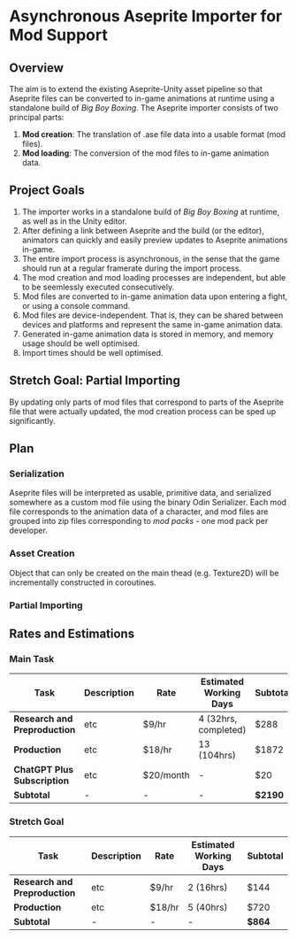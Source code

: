 
# Asynchronous Aseprite Importer for Mod Support

## Overview
The aim is to extend the existing Aseprite-Unity asset pipeline so that Aseprite files can be converted to in-game animations at runtime using a standalone build of *Big Boy Boxing*. The Aseprite importer consists of two principal parts: 
1. **Mod creation**: The translation of .ase file data into a usable format (mod files).
2. **Mod loading**: The conversion of the mod files to in-game animation data.

## Project Goals

1. The importer works in a standalone build of *Big Boy Boxing* at runtime, as well as in the Unity editor.
2. After defining a link between Aseprite and the build (or the editor), animators can quickly and easily preview updates to Aseprite animations in-game.
4. The entire import process is asynchronous, in the sense that the game should run at a regular framerate during the import process.
5. The mod creation and mod loading processes are independent, but able to be seemlessly executed consecutively.
6. Mod files are converted to in-game animation data upon entering a fight, or using a console command.
7. Mod files are device-independent. That is, they can be shared between devices and platforms and represent the same in-game animation data.
8. Generated in-game animation data is stored in memory, and memory usage should be well optimised.
9. Import times should be well optimised.

## Stretch Goal: Partial Importing
By updating only parts of mod files that correspond to parts of the Aseprite file that were actually updated, the mod creation process can be sped up significantly.

## Plan
### Serialization
Aseprite files will be interpreted as usable, primitive data, and serialized somewhere as a custom mod file using the binary Odin Serializer. Each mod file corresponds to the animation data of a character, and mod files are grouped into zip files corresponding to *mod packs* - one mod pack per developer.

### Asset Creation
Object that can only be created on the main thead (e.g. Texture2D) will be incrementally constructed in coroutines.

### Partial Importing

## Rates and Estimations
### Main Task
| Task  | Description | Rate | Estimated Working Days | Subtotal |
| ------------- | ------------- |  ------------- |  ------------- |  ------------- |
| **Research and Preproduction** | etc |  $9/hr |  4 (32hrs, completed) | $288 |
| **Production** | etc | $18/hr | 13 (104hrs) | $1872 |
| **ChatGPT Plus Subscription** | etc | $20/month | - | $20 |
| **Subtotal** | - | - | - | **$2190** |

### Stretch Goal
| Task  | Description | Rate | Estimated Working Days | Subtotal |
| ------------- | ------------- |  ------------- |  ------------- |  ------------- |
| **Research and Preproduction** | etc |  $9/hr | 2 (16hrs) | $144 |
| **Production** | etc | $18/hr | 5 (40hrs) | $720 |
| **Subtotal** | - | - | - | **$864** |

